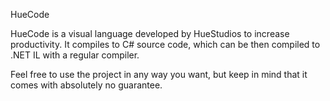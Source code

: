 HueCode

HueCode is a visual language developed by HueStudios to increase productivity.
It compiles to C# source code, which can be then compiled to .NET IL with a regular compiler.

Feel free to use the project in any way you want, but keep in mind that it comes with absolutely no guarantee.

